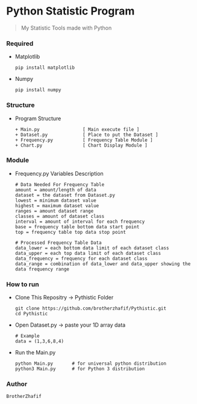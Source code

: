 # Python Statistic Program 
> My Statistic Tools made with Python 

### Required
- Matplotlib

      pip install matplotlib
- Numpy

      pip install numpy

### Structure
- Program Structure

      + Main.py                [ Main execute file ]
      + Dataset.py             [ Place to put the Dataset ]
      + Frequency.py           [ Frequency Table Module ]
      + Chart.py               [ Chart Display Module ]

### Module
- Frequency.py Variables Description

      # Data Needed For Frequency Table
      amount = amount/length of data
      dataset = the dataset from Dataset.py
      lowest = minimum dataset value
      highest = maximum dataset value 
      ranges = amount dataset range 
      classes = amount of dataset class
      interval = amount of interval for each frequency
      base = frequency table bottom data start point
      top = frequency table top data stop point

      # Processed Frequency Table Data 
      data_lower = each bottom data limit of each dataset class
      data_upper = each top data limit of each dataset class
      data_frequency = frequency for each dataset class
      data_range = combination of data_lower and data_upper showing the data frequency range



###  How to run
- Clone This Repositry -> Pythistic Folder

      git clone https://github.com/brotherzhafif/Pythistic.git
      cd Pythistic
- Open Dataset.py -> paste your 1D array data

      # Example 
      data = (1,3,6,8,4)
- Run the Main.py

      python Main.py       # for universal python distribution
      python3 Main.py      # for Python 3 distribution

### Author
    BrotherZhafif
